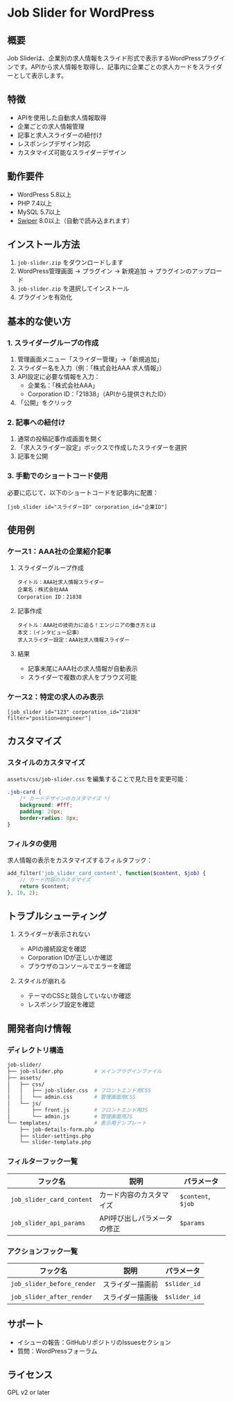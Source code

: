 # Job Slider for WordPress

## 概要

Job Sliderは、企業別の求人情報をスライド形式で表示するWordPressプラグインです。APIから求人情報を取得し、記事内に企業ごとの求人カードをスライダーとして表示します。

## 特徴

- APIを使用した自動求人情報取得
- 企業ごとの求人情報管理
- 記事と求人スライダーの紐付け
- レスポンシブデザイン対応
- カスタマイズ可能なスライダーデザイン

## 動作要件

- WordPress 5.8以上
- PHP 7.4以上
- MySQL 5.7以上
- [Swiper](https://swiperjs.com/) 8.0以上（自動で読み込まれます）

## インストール方法

1. `job-slider.zip` をダウンロードします
2. WordPress管理画面 → プラグイン → 新規追加 → プラグインのアップロード
3. `job-slider.zip` を選択してインストール
4. プラグインを有効化

## 基本的な使い方

### 1. スライダーグループの作成

1. 管理画面メニュー「スライダー管理」→「新規追加」
2. スライダー名を入力（例：「株式会社AAA 求人情報」）
3. API設定に必要な情報を入力：
   - 企業名：「株式会社AAA」
   - Corporation ID：「21838」（APIから提供されたID）
4. 「公開」をクリック

### 2. 記事への紐付け

1. 通常の投稿記事作成画面を開く
2. 「求人スライダー設定」ボックスで作成したスライダーを選択
3. 記事を公開

### 3. 手動でのショートコード使用

必要に応じて、以下のショートコードを記事内に配置：

```
[job_slider id="スライダーID" corporation_id="企業ID"]
```

## 使用例

### ケース1：AAA社の企業紹介記事

1. スライダーグループ作成

   ```
   タイトル：AAA社求人情報スライダー
   企業名：株式会社AAA
   Corporation ID：21838
   ```

2. 記事作成

   ```
   タイトル：AAA社の技術力に迫る！エンジニアの働き方とは
   本文：（インタビュー記事）
   求人スライダー設定：AAA社求人情報スライダー
   ```

3. 結果
   - 記事末尾にAAA社の求人情報が自動表示
   - スライダーで複数の求人をブラウズ可能

### ケース2：特定の求人のみ表示

```
[job_slider id="123" corporation_id="21838" filter="position=engineer"]
```

## カスタマイズ

### スタイルのカスタマイズ

`assets/css/job-slider.css` を編集することで見た目を変更可能：

```css
.job-card {
    /* カードデザインのカスタマイズ */
    background: #fff;
    padding: 20px;
    border-radius: 8px;
}
```

### フィルタの使用

求人情報の表示をカスタマイズするフィルタフック：

```php
add_filter('job_slider_card_content', function($content, $job) {
    // カード内容のカスタマイズ
    return $content;
}, 10, 2);
```

## トラブルシューティング

1. スライダーが表示されない
   - APIの接続設定を確認
   - Corporation IDが正しいか確認
   - ブラウザのコンソールでエラーを確認

2. スタイルが崩れる
   - テーマのCSSと競合していないか確認
   - レスポンシブ設定を確認

## 開発者向け情報

### ディレクトリ構造

```bash
job-slider/
├── job-slider.php          # メインプラグインファイル
├── assets/
│   ├── css/
│   │   ├── job-slider.css  # フロントエンド用CSS
│   │   └── admin.css       # 管理画面用CSS
│   └── js/
│       ├── front.js        # フロントエンド用JS
│       └── admin.js        # 管理画面用JS
└── templates/              # 表示用テンプレート
    ├── job-details-form.php
    ├── slider-settings.php
    └── slider-template.php
```

### フィルターフック一覧

| フック名 | 説明 | パラメータ |
|----------|------|------------|
| `job_slider_card_content` | カード内容のカスタマイズ | `$content`, `$job` |
| `job_slider_api_params` | API呼び出しパラメータの修正 | `$params` |

### アクションフック一覧

| フック名 | 説明 | パラメータ |
|----------|------|------------|
| `job_slider_before_render` | スライダー描画前 | `$slider_id` |
| `job_slider_after_render` | スライダー描画後 | `$slider_id` |

## サポート

- イシューの報告：GitHubリポジトリのIssuesセクション
- 質問：WordPressフォーラム

## ライセンス

GPL v2 or later
